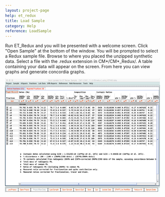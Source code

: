 ```yaml
---
layout: project-page
help: et_redux
title: Load Sample
category: Help
reference: LoadSample
---
```


Run ET&#95;Redux and you will be presented with a welcome screen. Click "Open Sample" at the bottom of the window. You will be prompted to select a Redux sample file. Browse to where you placed the unzipped synthetic data. Select a file with the .redux extension in CM*/CM*_Redux/. A table containing your data will appear on the screen. From here you can view graphs and generate concordia graphs.

<img src="/assets/images/etredux_table.jpg" alt="link to ET_Redux repository" height="370" width="545">
